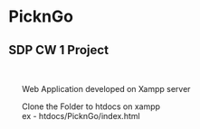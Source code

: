 # PicknGo
<h2>SDP CW 1 Project</h2> <br>
<ul>Web Application developed on Xampp server </ul> 
<ul>Clone the Folder to htdocs on xampp <br> ex - htdocs/PicknGo/index.html </ul>

